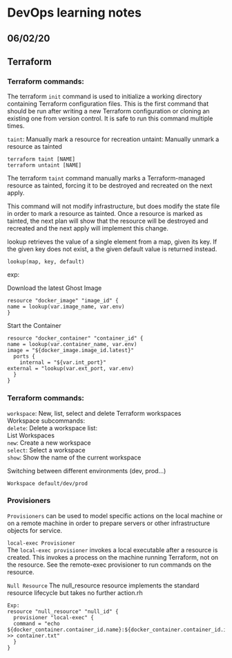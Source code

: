 # DevOps learning notes

## 06/02/20

## **Terraform**

### Terraform commands:

The terraform `init` command is used to initialize a working directory containing Terraform configuration files. This is the first command that should be run after writing a new Terraform configuration or cloning an existing one from version control. It is safe to run this command multiple times.

`taint`: Manually mark a resource for recreation untaint: Manually unmark a resource as tainted

```
terraform taint [NAME]
terraform untaint [NAME]
```

The terraform `taint` command manually marks a Terraform-managed resource as tainted, forcing it to be destroyed and recreated on the next apply.

This command will not modify infrastructure, but does modify the state file in order to mark a resource as tainted. Once a resource is marked as tainted, the next plan will show that the resource will be destroyed and recreated and the next apply will implement this change.

lookup retrieves the value of a single element from a map, given its key. If the given key does not exist, a the given default value is returned instead.

```
lookup(map, key, default)
```

exp:

Download the latest Ghost Image

```
resource "docker_image" "image_id" {
name = lookup(var.image_name, var.env)
}
```

Start the Container

```
resource "docker_container" "container_id" {
name = lookup(var.container_name, var.env)
image = "${docker_image.image_id.latest}"
  ports {
    internal = "${var.int_port}"
external = "lookup(var.ext_port, var.env)
  }
}
```

### Terraform commands:

`workspace`: New, list, select and delete Terraform workspaces  
Workspace subcommands:  
`delete`: Delete a workspace list:  
List Workspaces  
`new`: Create a new workspace  
`select`: Select a workspace  
`show`: Show the name of the current workspace

Switching between different environments (dev, prod…)

```
Workspace default/dev/prod
```

### Provisioners

`Provisioners` can be used to model specific actions on the local machine or on a remote machine in order to prepare servers or other infrastructure objects for service.

`local-exec Provisioner`  
The `local-exec provisioner` invokes a local executable after a resource is created. This invokes a process on the machine running Terraform, not on the resource. See the remote-exec provisioner to run commands on the resource.

`Null Resource`
The null_resource resource implements the standard resource lifecycle but takes no further action.rh

```
Exp:
resource "null_resource" "null_id" {
  provisioner "local-exec" {
  command = "echo ${docker_container.container_id.name}:${docker_container.container_id.ip_address} >> container.txt"
  }
}
```
